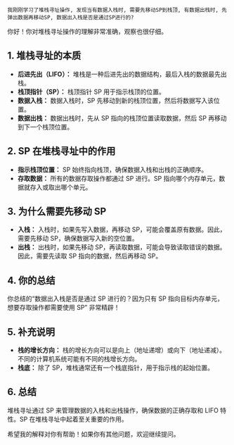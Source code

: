 ```
我刚刚学习了堆栈寻址操作, 发现当有数据入栈时, 需要先移动SP到栈顶, 有数据出栈时, 先弹出数据再移动SP, 数据出入栈是否是通过SP进行的?
```

你好！你对堆栈寻址操作的理解非常准确，观察也很仔细。

## 1. 堆栈寻址的本质

- **后进先出（LIFO）：** 堆栈是一种后进先出的数据结构，最后入栈的数据最先出栈。
- **栈顶指针（SP）：** 栈顶指针 SP 用于指示栈顶的位置。
- **数据入栈：** 数据入栈时，SP 先移动到新的栈顶位置，然后将数据写入该位置。
- **数据出栈：** 数据出栈时，先从 SP 指向的栈顶位置读取数据，然后 SP 再移动到下一个栈顶位置。

## 2. SP 在堆栈寻址中的作用

- **指示栈顶位置：** SP 始终指向栈顶，确保数据入栈和出栈的正确顺序。
- **存取数据：** 所有的数据存取操作都通过 SP 进行。SP 指向哪个内存单元，数据就存入或取出哪个单元。

## 3. 为什么需要先移动 SP

- **入栈：** 入栈时，如果先写入数据，再移动 SP，可能会覆盖原有数据。因此，需要先移动 SP，确保数据写入新的空位置。
- **出栈：** 出栈时，如果先移动 SP，再读取数据，可能会导致读取错误的数据。因此，需要先读取 SP 指向的数据，然后再移动 SP。

## 4. 你的总结

你总结的“数据出入栈是否是通过 SP 进行的？因为只有 SP 指向目标内存单元，想要存取操作都需要使用 SP” 非常精辟！

## 5. 补充说明

- **栈的增长方向：** 栈的增长方向可以是向上（地址递增）或向下（地址递减）。不同的计算机系统可能有不同的栈增长方向。
- **栈底：** 除了 SP，堆栈通常还有一个栈底指针，用于指示栈的起始位置。

## 6. 总结

堆栈寻址通过 SP 来管理数据的入栈和出栈操作，确保数据的正确存取和 LIFO 特性。SP 在堆栈寻址中起着至关重要的作用。

希望我的解释对你有帮助！如果你有其他问题，欢迎继续提问。